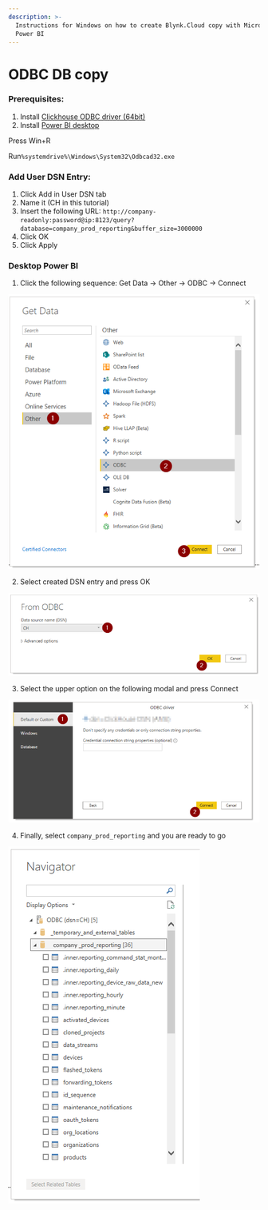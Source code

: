 ```yaml
---
description: >-
  Instructions for Windows on how to create Blynk.Cloud copy with Microsoft
  Power BI
---
```


# ODBC DB copy

### Prerequisites:

1. Install [Clickhouse ODBC driver \(64bit\)](https://github.com/ClickHouse/clickhouse-odbc/releases/)
2. Install [Power BI desktop](https://www.microsoft.com/en-us/download/details.aspx?id=58494)

Press Win+R

Run`%systemdrive%\Windows\System32\Odbcad32.exe`

### Add User DSN Entry:

1. Click Add in User DSN tab
2. Name it \(CH in this tutorial\)
3. Insert the following URL: `http://company-readonly:password@ip:8123/query?database=company_prod_reporting&buffer_size=3000000`
4. Click OK
5. Click Apply

### Desktop Power BI

1. Click the following sequence: Get Data -&gt; Other -&gt; ODBC -&gt; Connect

![](../.gitbook/assets/get-data.png)

2. Select created DSN entry and press OK

![](../.gitbook/assets/select-dsn.png)

3. Select the upper option on the following modal and press Connect

![](../.gitbook/assets/select-upper-option.png)

4. Finally, select `company_prod_reporting` and you are ready to go  


![](../.gitbook/assets/navigator.png)

